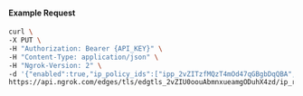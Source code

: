 <!-- Code generated for API Clients. DO NOT EDIT. -->
#### Example Request
```bash
curl \
-X PUT \
-H "Authorization: Bearer {API_KEY}" \
-H "Content-Type: application/json" \
-H "Ngrok-Version: 2" \
-d '{"enabled":true,"ip_policy_ids":["ipp_2vZITzfMQzT4mOd47qGBgbDqQBA","ipp_2vZITx8SanWImmQY3dBbjKJIfdi"]}' \
https://api.ngrok.com/edges/tls/edgtls_2vZIU0oouAbmnxueamgODuhX4zd/ip_restriction
